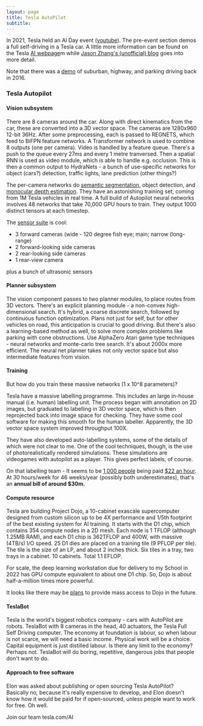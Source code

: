 ```yaml
---
layout: page
title: Tesla AutoPilot
subtitle: 
---
```


In 2021, Tesla held an AI Day event ([youtube](https://www.youtube.com/watch?v=j0z4FweCy4M)). The pre-event section demos a full self-driving in a Tesla car. A little more information can be found on the Tesla [AI webpage](https://www.tesla.com/AI)m while [Jason Zhang's (unofficial) blog](https://saneryee-studio.medium.com/deep-understanding-tesla-fsd-part-1-hydranet-1b46106d57) goes into more detail.

Note that there was a [demo](https://www.youtube.com/watch?v=ivTeW4xWQv0) of suburban, highway, and parking driving back in 2016.

### Tesla Autopilot 

#### Vision subsystem

There are 8 cameras around the car. Along with direct kinematics from the car, these are converted into a 3D vector space. The cameras are 1280x960 12-bit 36Hz. After some preprocessing, each is passed to REGNETS, which feed to BiFPN feature networks. A Transformer network is used to combine 8 outputs (one per camera). Video is handled by a feature queue. There's a push to the queue every 27ms and every 1 metre tranversed. Then a spatial RNN is used as video module, which is able to handle e.g. occlusion. This is then a common output to HydraNets - a bunch of use-specific networks for object (cars?) detection, traffic lights, lane prediction (other things?) 

The per-camera networks do [semantic segmentation](https://cnvrg.io/semantic-segmentation/), object detection, and [monocular depth estimation](https://www.sciencedirect.com/science/article/abs/pii/S0925231220320014). They have an astonishing training set, coming from 1M Tesla vehicles in real time. A full build of Autopilot neural networks involves 48 networks that take 70,000 GPU hours to train. They output 1000 distinct tensors at each timestep.

The [sensor suite](https://www.tesla.com/autopilot) is cool:

- 3 forward cameras (wide - 120 degree fish eye; main; narrow (long-range)
- 2 forward-looking side cameras
- 2 rear-looking side cameras
- 1 rear-view camera

plus a bunch of ultrasonic sensors

#### Planner subsystem

The vision component passes to two planner modules, to place routes from 3D vectors. There's an explicit planning module - a non-convex high-dimensional search. It's hybrid, a coarse discrete search, followed by continuous function optimization. Plans not just for self, but for other vehicles on road, this anticipation is crucial to good driving. But there's also a learning-based method as well, to solve more complex problems like parking with cone obstructions. Use AlphaZero Atari game type techniques - neural networks and monte-carlo tree search. It's about 2000x more efficient. The neural net planner takes not only vector space but also intermediate features from vision.

#### Training

But how do you train these massive networks (1 x 10^8 parameters)? 

Tesla have a massive labelling programme. This includes an large in-house manual (i.e. human) labelling unit. The process began with annotation on 2D images, but graduated to labelling in 3D vector space, which is then reprojected back into image space for checking. They have some cool software for making this smooth for the human labeller. Apparently, the 3D vector space system improved throughput 100X. 

They have also developed auto-labelling systems, some of the details of which were not clear to me. One of the cool techniques, though, is the use of photorealistically rendered simulations. These simulations are videogames with autopilot as a player. This gives perfect labels, of course. 

On that labelling team - It seems to be [1,000 people](https://saneryee-studio.medium.com/deep-understanding-tesla-fsd-part-4-auto-labeling-simulation-60c9bfd3bcb5) being paid [$22 an hour](https://electrek.co/2021/02/08/tesla-looks-hire-data-labelers-feed-autopilot-neural-nets-images-gigafactory-new-york/). At 30 hours/week for 46 weeks/year (possibly both underestimates), that's an **annual bill of around $30m.** 

#### Compute resource

Tesla are building Project Dojo, a 10-cabinet exascale supercomputer designed from custom silicon up to be 4X performance and 1/5th footprint of the best existing system for AI training. It starts with the D1 chip, which contains 354 compute nodes in a 2D mesh. Each node is 1 TFLOP (although 1.25MB RAM), and each D1 chip is 362TFLOP and 400W, with massive (4TB/s) I/O speed. 25 D1 dies are placed on a training tile (9 PFLOP per tile). The tile is the size of an LP, and about 2 inches thick. Six tiles in a tray, two trays in a cabinet. 10 cabinets. Total 1.1 EFLOP. 

For scale, the deep learning workstation due for delivery to my School in 2022 has GPU compute equivalent to about one D1 chip. So, Dojo is about half-a-million times more powerful.

It looks like there may be [plans](https://www.tesla.com/AI) to provide mass access to Dojo in the future.


#### TeslaBot

Tesla is the world's biggest robotics company - cars with AutoPilot are robots. TeslaBot with 8 cameras in the head, 40 actuators, the Tesla Full Self Driving computer. The economy at foundation is labour, so when labour is not scarce, we will need a basic income. Physical work will be a choice. Capital equipment is just distilled labour. Is there any limit to the economy? Perhaps not. 
TeslaBot will do boring, repetitive, dangerous jobs that people don't want to do. 


#### Approach to free software

Elon was asked about publishing or open sourcing Tesla AutoPilot? Basically no, because it's really expensive to develop, and Elon doesn't know how it would be paid for if open-sourced, unless people want to work for free. Oh well. 


Join our team tesla.com/AI
